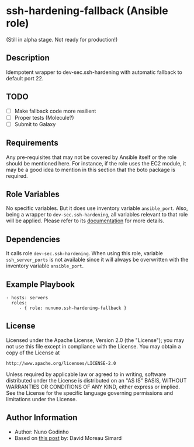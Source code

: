 # ssh-hardening-fallback (Ansible role)

(Still in alpha stage. Not ready for production!)

## Description

Idempotent wrapper to dev-sec.ssh-hardening with automatic fallback to default port 22.

## TODO

- [ ] Make fallback code more resilient
- [ ] Proper tests (Molecule?)
- [ ] Submit to Galaxy

## Requirements

Any pre-requisites that may not be covered by Ansible itself or the role should be mentioned here. For instance, if the role uses the EC2 module, it may be a good idea to mention in this section that the boto package is required.

## Role Variables

No specific variables. But it does use inventory variable `ansible_port`. Also, being a wrapper to `dev-sec.ssh-hardening`, all variables relevant to that role will be applied. Please refer to its [documentation](https://github.com/dev-sec/ansible-ssh-hardening) for more details.

## Dependencies

It calls role `dev-sec.ssh-hardening`. When using this role, variable `ssh_server_ports` is not available since it will always be overwritten with the inventory variable `ansible_port`.

## Example Playbook

    - hosts: servers
      roles:
         - { role: nununo.ssh-hardening-fallback }

## License

Licensed under the Apache License, Version 2.0 (the "License");
you may not use this file except in compliance with the License.
You may obtain a copy of the License at

    http://www.apache.org/licenses/LICENSE-2.0

Unless required by applicable law or agreed to in writing, software
distributed under the License is distributed on an "AS IS" BASIS,
WITHOUT WARRANTIES OR CONDITIONS OF ANY KIND, either express or implied.
See the License for the specific language governing permissions and
limitations under the License.

## Author Information

* Author: Nuno Godinho
* Based on [this post](https://dmsimard.com/2016/03/15/changing-the-ssh-port-with-ansible/) by: David Moreau Simard

